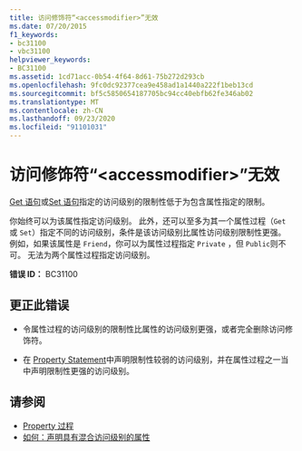 ```yaml
---
title: 访问修饰符“<accessmodifier>”无效
ms.date: 07/20/2015
f1_keywords:
- bc31100
- vbc31100
helpviewer_keywords:
- BC31100
ms.assetid: 1cd71acc-0b54-4f64-8d61-75b272d293cb
ms.openlocfilehash: 9fc0dc92377cea9e458ad1a1440a222f1beb13cd
ms.sourcegitcommit: bf5c5850654187705bc94cc40ebfb62fe346ab02
ms.translationtype: MT
ms.contentlocale: zh-CN
ms.lasthandoff: 09/23/2020
ms.locfileid: "91101031"
---
```

# <a name="access-modifier-accessmodifier-is-not-valid"></a>访问修饰符“\<accessmodifier>”无效

[Get 语句](../language-reference/statements/get-statement.md)或[Set 语句](../language-reference/statements/set-statement.md)指定的访问级别的限制性低于为包含属性指定的限制。  
  
 你始终可以为该属性指定访问级别。 此外，还可以至多为其一个属性过程（`Get` 或 `Set`）指定不同的访问级别，条件是该访问级别比属性访问级别限制性更强。 例如，如果该属性是 `Friend`，你可以为属性过程指定 `Private` ，但 `Public`则不可。 无法为两个属性过程指定访问级别。  
  
 **错误 ID：** BC31100  
  
## <a name="to-correct-this-error"></a>更正此错误  
  
- 令属性过程的访问级别的限制性比属性的访问级别更强，或者完全删除访问修饰符。  
  
- 在 [Property Statement](../language-reference/statements/property-statement.md)中声明限制性较弱的访问级别，并在属性过程之一当中声明限制性更强的访问级别。  
  
## <a name="see-also"></a>请参阅

- [Property 过程](../programming-guide/language-features/procedures/property-procedures.md)
- [如何：声明具有混合访问级别的属性](../programming-guide/language-features/procedures/how-to-declare-a-property-with-mixed-access-levels.md)
